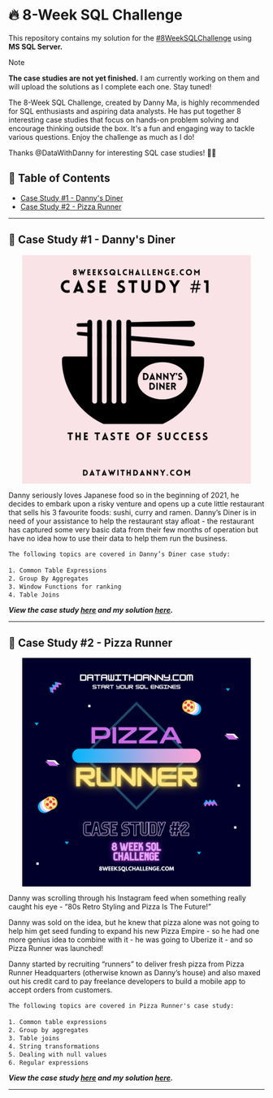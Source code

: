# :fire: 8-Week SQL Challenge

This repository contains my solution for the [#8WeekSQLChallenge](https://8weeksqlchallenge.com/) using **MS SQL Server.** 

>[!Note]
**The case studies are not yet finished.** I am currently working on them and will upload the solutions as I complete each one. Stay tuned!

The 8-Week SQL Challenge, created by Danny Ma, is highly recommended for SQL enthusiasts and aspiring data analysts. He has put together 8 interesting case studies that focus on hands-on problem solving and encourage thinking outside the box.  It's a fun and engaging way to tackle various questions. Enjoy the challenge as much as I do!

Thanks @DataWithDanny for interesting SQL case studies! :wave:🏻


## 📕 Table of Contents
* [Case Study #1 - Danny's Diner](https://github.com/sagarsavalgi/8-Week-SQL-Challenge/tree/main/Case%20Study%20%231%20-%20Danny's%20Diner)
* [Case Study #2 - Pizza Runner](https://github.com/sagarsavalgi/8-Week-SQL-Challenge/tree/main/Case%20Study%20%232%20-%20Pizza%20Runner)

---
## 🍜 Case Study #1 - Danny's Diner
<p align="center">
<img src="https://github.com/sagarsavalgi/8-Week-SQL-Challenge/blob/main/IMG/case1.png" align="center" width="450" height="450" >

Danny seriously loves Japanese food so in the beginning of 2021, he decides to embark upon a risky venture and opens up a cute little restaurant that sells his 3 favourite foods: sushi, curry and ramen.
Danny’s Diner is in need of your assistance to help the restaurant stay afloat - the restaurant has captured some very basic data from their few months of operation but have no idea how to use their data to help them run the business.

    The following topics are covered in Danny’s Diner case study:
    
    1. Common Table Expressions
    2. Group By Aggregates
    3. Window Functions for ranking
    4. Table Joins

***View the case study [here](https://8weeksqlchallenge.com/case-study-1/) and my solution 
  [here](https://github.com/sagarsavalgi/8-Week-SQL-Challenge/tree/main/Case%20Study%20%231%20-%20Danny's%20Diner).***

---
## 🍕 Case Study #2 - Pizza Runner
<p align="center">
<img src="https://github.com/sagarsavalgi/8-Week-SQL-Challenge/blob/main/IMG/case2.png" align="center" width="450" height="450" >

Danny was scrolling through his Instagram feed when something really caught his eye - “80s Retro Styling and Pizza Is The Future!”

Danny was sold on the idea, but he knew that pizza alone was not going to help him get seed funding to expand his new Pizza Empire - so he had one more genius idea to combine with it - he was going to Uberize it - and so Pizza Runner was launched!

Danny started by recruiting “runners” to deliver fresh pizza from Pizza Runner Headquarters (otherwise known as Danny’s house) and also maxed out his credit card to pay freelance developers to build a mobile app to accept orders from customers.

    The following topics are covered in Pizza Runner's case study:
    
    1. Common table expressions
    2. Group by aggregates
    3. Table joins
    4. String transformations
    5. Dealing with null values
    6. Regular expressions

***View the case study [here](https://8weeksqlchallenge.com/case-study-2/) and my solution 
  [here](https://github.com/sagarsavalgi/8-Week-SQL-Challenge/tree/main/Case%20Study%20%232%20-%20Pizza%20Runner).***

  ---

